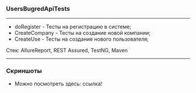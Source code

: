 ### UsersBugredApiTests
***

*  doRegister - Тесты на регистрацию в системе;
*  CreateCompany - Тесты на cоздание новой компании;
*  CreateUse - Тесты на создание нового пользователя;

Стек: AllureReport, REST Assured, TestNG, Maven

***

### Скриншоты
* Можно посмотреть здесь: ссылка!
